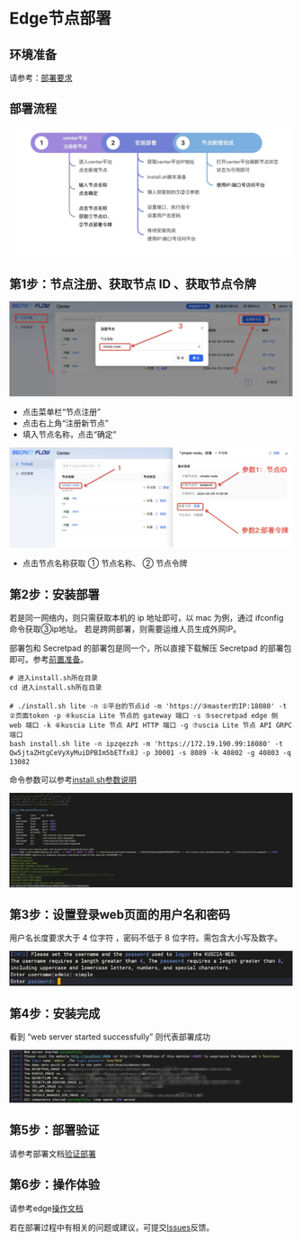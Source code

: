 # Edge节点部署

## 环境准备

请参考：[部署要求](./request.md)

## 部署流程
![edge_flow.jpg](../imgs/edge_flow.jpg)

## 第1步：节点注册、获取节点 ID 、获取节点令牌
![edge_flow.jpg](../imgs/node_create.jpg)

* 点击菜单栏“节点注册”
* 点击右上角“注册新节点”
* 填入节点名称，点击“确定”

![node_info.jpg](../imgs/node_info.jpg)
* 点击节点名称获取 ① 节点名称、 ② 节点令牌

## 第2步：安装部署
若是同一网络内，则只需获取本机的 ip 地址即可，以 mac 为例，通过 ifconfig 命令获取③ip地址。
若是跨网部署，则需要运维人员生成外网IP。

部署包和 Secretpad 的部署包是同一个，所以直接下载解压 Secretpad 的部署包即可。参考[前置准备](./guide.md#前置准备)。

```shell
# 进入install.sh所在目录
cd 进入install.sh所在目录

# ./install.sh lite -n ①平台的节点id -m 'https://③master的IP:18080' -t ②页面token -p ④kuscia Lite 节点的 gateway 端口 -s ⑤secretpad edge 侧 web 端口 -k ⑥kuscia Lite 节点 API HTTP 端口 -g ⑦uscia Lite 节点 API GRPC 端口
bash install.sh lite -n ipzqezzh -m 'https://172.19.190.99:18080' -t Qw5jtaZHtgCeVyXyMuiDPBIm5bETfx8J -p 30001 -s 8089 -k 40802 -g 40803 -q 13082
```
命令参数可以参考[install.sh参数说明](./guide.md#installsh参数详解)

![node_info.jpg](../imgs/node_starting.jpg)


## 第3步：设置登录web页面的用户名和密码
用户名长度要求大于 4 位字符 ，密码不低于 8 位字符。需包含大小写及数字。

![](../imgs/username_password.jpg)

## 第4步：安装完成
看到 “web server started successfully” 则代表部署成功

![](../imgs/install_success.jpg)

## 第5步：部署验证
请参考部署文档[验证部署](./guide.md#验证部署)

## 第6步：操作体验
请参考edge[操作文档](../operation/edge.md)


若在部署过程中有相关的问题或建议，可提交[Issues](https://github.com/secretflow/secretpad/issues)反馈。